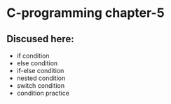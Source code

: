 # C-programming chapter-5
## Discused here:
* if condition <br>
* else condition<br>
* if-else condition<br>
* nested condition<br>
* switch condition<br>
* condition practice<br>

